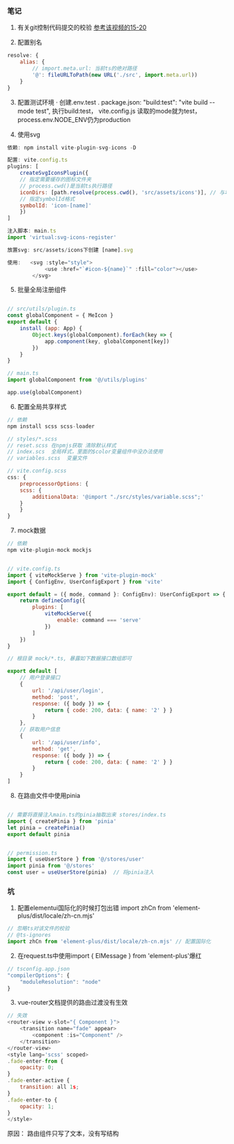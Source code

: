 
### 笔记

1. 有关git控制代码提交的校验
[参考该视频的15-20](https://www.bilibili.com/video/BV1Xh411V7b5?p=19&vd_source=f80ca091f46518f40ed553ef8907fc8d)

2. 配置别名
```js
resolve: {
    alias: {
        // import.meta.url: 当前ts的绝对路径
        '@': fileURLToPath(new URL('./src', import.meta.url))
    }
}
```

3. 配置测试环境
· 创建.env.test
. package.json:  "build:test": "vite build --mode test",
执行build:test， vite.config.js 读取的mode就为test， process.env.NODE_ENV仍为production

4. 使用svg
```js
依赖: npm install vite-plugin-svg-icons -D

配置: vite.config.ts
plugins: [
    createSvgIconsPlugin({
    // 指定需要缓存的图标文件夹
    // process.cwd()是当前ts执行路径
    iconDirs: [path.resolve(process.cwd(), 'src/assets/icons')], // 与本地储存地址一致
    // 指定symbolId格式
    symbolId: 'icon-[name]'
    })
]

注入脚本: main.ts
import 'virtual:svg-icons-register'

放置svg: src/assets/icons下创建 [name].svg

使用:   <svg :style="style">
            <use :href="`#icon-${name}`" :fill="color"></use>
        </svg>

```


5. 批量全局注册组件

```js

// src/utils/plugin.ts
const globalComponent = { MeIcon }
export default {
    install (app: App) {
        Object.keys(globalComponent).forEach(key => {
            app.component(key, globalComponent[key])
        })
    }
}

// main.ts
import globalComponent from '@/utils/plugins'

app.use(globalComponent)

```

6. 配置全局共享样式

```js
// 依赖
npm install scss scss-loader

// styles/*.scss 
// reset.scss 在npmjs获取 清除默认样式
// index.scs  全局样式，里面的$color变量组件中没办法使用
// variables.scss  变量文件

// vite.config.scss
css: {
    preprocessorOptions: {
    scss: {
        additionalData: '@import "./src/styles/variable.scss";'
    }
    }
}

```

7. mock数据
```js
// 依赖
npm vite-plugin-mock mockjs    


// vite.config.ts
import { viteMockServe } from 'vite-plugin-mock'
import { ConfigEnv, UserConfigExport } from 'vite'

export default = ({ mode, command }: ConfigEnv): UserConfigExport => {
    return defineConfig({
        plugins: [
            viteMockServe({
                enable: command === 'serve'
            })
        ]
    })
}

// 根目录 mock/*.ts, 暴露如下数据接口数组即可

export default [
    // 用户登录接口
    {
        url: '/api/user/login',
        method: 'post',
        response: ({ body }) => {
            return { code: 200, data: { name: '2' } }
        }
    },
    // 获取用户信息
    {
        url: '/api/user/info',
        method: 'get',
        response: ({ body }) => {
            return { code: 200, data: { name: '2' } }
        }
    }
]

```


8. 在路由文件中使用pinia
```js

// 需要将直接注入main.ts的pinia抽取出来 stores/index.ts
import { createPinia } from 'pinia'
let pinia = createPinia()
export default pinia


// permission.ts
import { useUserStore } from '@/stores/user'
import pinia from '@/stores'
const user = useUserStore(pinia)  // 将pinia注入

```
### 坑

1. 配置elementui国际化的时候打包出错 import zhCn from 'element-plus/dist/locale/zh-cn.mjs'

```js
// 忽略ts对该文件的校验
// @ts-ignores
import zhCn from 'element-plus/dist/locale/zh-cn.mjs' // 配置国际化
```


2. 在request.ts中使用import { ElMessage } from 'element-plus'爆红
```js
// tsconfig.app.json
"compilerOptions": {
    "moduleResolution": "node"
}
```

3. vue-router文档提供的路由过渡没有生效
```js
// 失效
<router-view v-slot="{ Component }">
    <transition name="fade" appear>
        <component :is="Component" />
    </transition>
</router-view>
<style lang='scss' scoped>
.fade-enter-from {
    opacity: 0;
}
.fade-enter-active {
    transition: all 1s;
}
.fade-enter-to {
    opacity: 1;
}
</style>
```
原因： 路由组件只写了文本，没有写结构